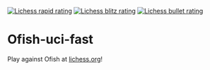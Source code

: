 [![Lichess rapid rating](https://lichess-shield.vercel.app/api?username=Ofish&format=rapid)](https://lichess.org/@/Ofish/perf/rapid)
[![Lichess blitz rating](https://lichess-shield.vercel.app/api?username=Ofish&format=blitz)](https://lichess.org/@/Ofish/perf/blitz)
[![Lichess bullet rating](https://lichess-shield.vercel.app/api?username=Ofish&format=bullet)](https://lichess.org/@/Ofish/perf/bullet)
# Ofish-uci-fast
Play against Ofish at <a href="https://lichess.org/@/ofish">lichess.org</a>!

